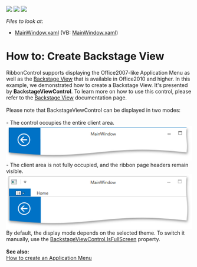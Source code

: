 <!-- default badges list -->
![](https://img.shields.io/endpoint?url=https://codecentral.devexpress.com/api/v1/VersionRange/128655517/21.1.5%2B)
[![](https://img.shields.io/badge/Open_in_DevExpress_Support_Center-FF7200?style=flat-square&logo=DevExpress&logoColor=white)](https://supportcenter.devexpress.com/ticket/details/T325047)
[![](https://img.shields.io/badge/📖_How_to_use_DevExpress_Examples-e9f6fc?style=flat-square)](https://docs.devexpress.com/GeneralInformation/403183)
<!-- default badges end -->
<!-- default file list -->
*Files to look at*:

* [MainWindow.xaml](./CS/MainWindow.xaml) (VB: [MainWindow.xaml](./VB/MainWindow.xaml))
<!-- default file list end -->
# How to: Create Backstage View 


RibbonControl supports displaying the Office2007-like Application Menu as well as the <a href="https://learn.microsoft.com/en-us/previous-versions/office/developer/office-2010/ee691833(v=office.14)">Backstage View</a> that is available in Office2010 and higher. In this example, we demonstrated how to create a Backstage View. It's presented by <strong>BackstageViewControl</strong>. To learn more on how to use this control, please refer to the <a href="https://documentation.devexpress.com/#WPF/CustomDocument10507">Backstage View</a> documentation page.<br><br>Please note that BackstageViewControl can be displayed in two modes:<br><br>- The control occupies the entire client area.<br><img src="https://raw.githubusercontent.com/DevExpress-Examples/how-to-create-backstage-view-t325047/15.2.4+/media/33d5c805-a3d4-11e5-80bf-00155d62480c.png"><br>- The client area is not fully occupied, and the ribbon page headers remain visible.<br><img src="https://raw.githubusercontent.com/DevExpress-Examples/how-to-create-backstage-view-t325047/15.2.4+/media/3ad2750e-a3d4-11e5-80bf-00155d62480c.png"><br>By default, the display mode depends on the selected theme. To switch it manually, use the <a href="https://documentation.devexpress.com/#WPF/DevExpressXpfRibbonBackstageViewControl_IsFullScreentopic">BackstageViewControl.IsFullScreen</a> property.<br><br><strong>See also:</strong><br><a href="https://documentation.devexpress.com/#WPF/CustomDocument8182">How to create an Application Menu</a>

<br/>


